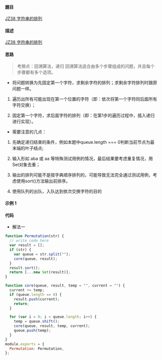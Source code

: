 #### 題目

[JZ38 字符串的排列](https://www.nowcoder.com/practice/fe6b651b66ae47d7acce78ffdd9a96c7?tpId=13&tqId=23291&ru=/practice/9be0172896bd43948f8a32fb954e1be1&qru=/ta/coding-interviews/question-ranking)

#### 描述

[JZ38 字符串的排列](https://www.nowcoder.com/practice/fe6b651b66ae47d7acce78ffdd9a96c7?tpId=13&tqId=23291&ru=/practice/9be0172896bd43948f8a32fb954e1be1&qru=/ta/coding-interviews/question-ranking)

#### 思路
> 考擦点：回溯算法，递归
> 回溯算法适合由多个步骤组成的问题，并且每个步骤都有多个选项。

- 将问题转换为先固定第一个字符，求剩余字符的排列；求剩余字符排列时跟原问题一样。
1. 遍历出所有可能出现在第一个位置的字符（即：依次将第一个字符同后面所有字符交换）；

2. 固定第一个字符，求后面字符的排列（即：在第1步的遍历过程中，插入递归进行实现）。

- 需要注意的几点：

1. 先确定递归结束的条件，例如本题中queue.length === 0判断当前节点为最末端的叶子结点; 

2. 输入形如 aba 或 aa 等特殊测试用例的情况，最后结果要考虑重复情况，用Set对象去重；

3. 输出的排列可能不是按字典顺序排列的，可能导致无法完全通过测试用例，考虑使用sort()方法输出前排序。

4. 使用队列的出队，入队达到依次交换字符的目的

#### 示例 1

#### 代码

- 解法一

```js
function Permutation(str) {
  // write code here
  var result = [];
  if (str) {
    var queue = str.split("");
    core(queue, result);
  }
  result.sort();
  return [...new Set(result)];
}

function core(queue, result, temp = "", current = "") {
  current += temp;
  if (queue.length == 0) {
    result.push(current);
    return;
  }

  for (var i = 0; i < queue.length; i++) {
    temp = queue.shift();
    core(queue, result, temp, current);
    queue.push(temp);
  }
}
module.exports = {
  Permutation: Permutation,
};

```
